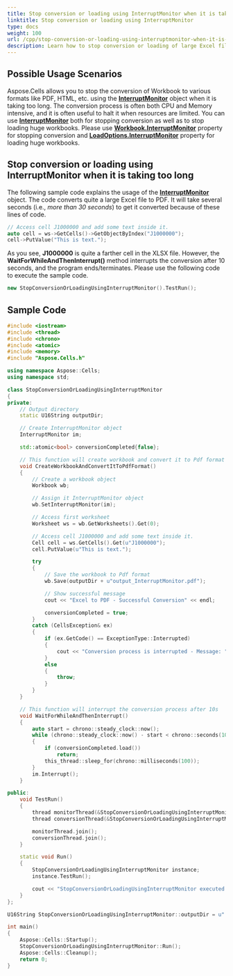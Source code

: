 ```yaml
---
title: Stop conversion or loading using InterruptMonitor when it is taking too long with C++
linktitle: Stop conversion or loading using InterruptMonitor
type: docs
weight: 100
url: /cpp/stop-conversion-or-loading-using-interruptmonitor-when-it-is-taking-too-long/
description: Learn how to stop conversion or loading of large Excel files using InterruptMonitor in Aspose.Cells with C++.
---
```


## **Possible Usage Scenarios**

Aspose.Cells allows you to stop the conversion of Workbook to various formats like PDF, HTML, etc. using the [**InterruptMonitor**](https://reference.aspose.com/cells/cpp/aspose.cells/interruptmonitor/) object when it is taking too long. The conversion process is often both CPU and Memory intensive, and it is often useful to halt it when resources are limited. You can use [**InterruptMonitor**](https://reference.aspose.com/cells/cpp/aspose.cells/interruptmonitor/) both for stopping conversion as well as to stop loading huge workbooks. Please use [**Workbook.InterruptMonitor**](https://reference.aspose.com/cells/cpp/aspose.cells/workbook/getinterruptmonitor/) property for stopping conversion and [**LoadOptions.InterruptMonitor**](https://reference.aspose.com/cells/cpp/aspose.cells/loadoptions/getinterruptmonitor/) property for loading huge workbooks.

## **Stop conversion or loading using InterruptMonitor when it is taking too long**

The following sample code explains the usage of the [**InterruptMonitor**](https://reference.aspose.com/cells/cpp/aspose.cells/interruptmonitor/) object. The code converts quite a large Excel file to PDF. It will take several seconds (i.e., *more than 30 seconds*) to get it converted because of these lines of code.

```cpp
// Access cell J1000000 and add some text inside it.
auto cell = ws->GetCells()->GetObjectByIndex("J1000000");
cell->PutValue("This is text.");
```

As you see, **J1000000** is quite a farther cell in the XLSX file. However, the **WaitForWhileAndThenInterrupt()** method interrupts the conversion after 10 seconds, and the program ends/terminates. Please use the following code to execute the sample code.

```cpp
new StopConversionOrLoadingUsingInterruptMonitor().TestRun();
```

## **Sample Code**

```c++
#include <iostream>
#include <thread>
#include <chrono>
#include <atomic>
#include <memory>
#include "Aspose.Cells.h"

using namespace Aspose::Cells;
using namespace std;

class StopConversionOrLoadingUsingInterruptMonitor
{
private:
    // Output directory
    static U16String outputDir;

    // Create InterruptMonitor object
    InterruptMonitor im;

    std::atomic<bool> conversionCompleted{false};

    // This function will create workbook and convert it to Pdf format
    void CreateWorkbookAndConvertItToPdfFormat()
    {
        // Create a workbook object
        Workbook wb;

        // Assign it InterruptMonitor object
        wb.SetInterruptMonitor(im);

        // Access first worksheet
        Worksheet ws = wb.GetWorksheets().Get(0);

        // Access cell J1000000 and add some text inside it.
        Cell cell = ws.GetCells().Get(u"J1000000");
        cell.PutValue(u"This is text.");

        try
        {
            // Save the workbook to Pdf format
            wb.Save(outputDir + u"output_InterruptMonitor.pdf");

            // Show successful message
            cout << "Excel to PDF - Successful Conversion" << endl;

            conversionCompleted = true;
        }
        catch (CellsException& ex)
        {
            if (ex.GetCode() == ExceptionType::Interrupted)
            {
                cout << "Conversion process is interrupted - Message: " << ex.GetErrorMessage().ToUtf8() << endl;
            }
            else
            {
                throw;
            }
        }
    }

    // This function will interrupt the conversion process after 10s
    void WaitForWhileAndThenInterrupt()
    {
        auto start = chrono::steady_clock::now();
        while (chrono::steady_clock::now() - start < chrono::seconds(10))
        {
            if (conversionCompleted.load())
                return;
            this_thread::sleep_for(chrono::milliseconds(100));
        }
        im.Interrupt();
    }

public:
    void TestRun()
    {
        thread monitorThread(&StopConversionOrLoadingUsingInterruptMonitor::WaitForWhileAndThenInterrupt, this);
        thread conversionThread(&StopConversionOrLoadingUsingInterruptMonitor::CreateWorkbookAndConvertItToPdfFormat, this);

        monitorThread.join();
        conversionThread.join();
    }

    static void Run()
    {
        StopConversionOrLoadingUsingInterruptMonitor instance;
        instance.TestRun();

        cout << "StopConversionOrLoadingUsingInterruptMonitor executed successfully." << endl;
    }
};

U16String StopConversionOrLoadingUsingInterruptMonitor::outputDir = u"..\\Data\\02_OutputDirectory\\";

int main()
{
    Aspose::Cells::Startup();
    StopConversionOrLoadingUsingInterruptMonitor::Run();
    Aspose::Cells::Cleanup();
    return 0;
}
```